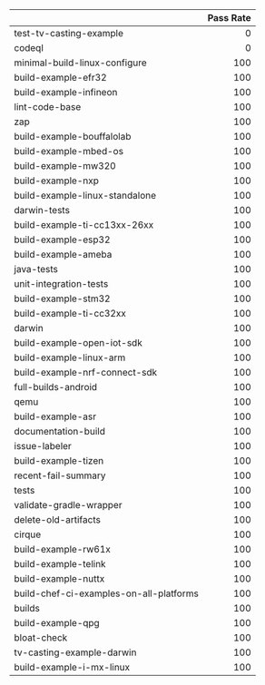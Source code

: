|                                         |   Pass Rate |
|:----------------------------------------|------------:|
| test-tv-casting-example                 |           0 |
| codeql                                  |           0 |
| minimal-build-linux-configure           |         100 |
| build-example-efr32                     |         100 |
| build-example-infineon                  |         100 |
| lint-code-base                          |         100 |
| zap                                     |         100 |
| build-example-bouffalolab               |         100 |
| build-example-mbed-os                   |         100 |
| build-example-mw320                     |         100 |
| build-example-nxp                       |         100 |
| build-example-linux-standalone          |         100 |
| darwin-tests                            |         100 |
| build-example-ti-cc13xx-26xx            |         100 |
| build-example-esp32                     |         100 |
| build-example-ameba                     |         100 |
| java-tests                              |         100 |
| unit-integration-tests                  |         100 |
| build-example-stm32                     |         100 |
| build-example-ti-cc32xx                 |         100 |
| darwin                                  |         100 |
| build-example-open-iot-sdk              |         100 |
| build-example-linux-arm                 |         100 |
| build-example-nrf-connect-sdk           |         100 |
| full-builds-android                     |         100 |
| qemu                                    |         100 |
| build-example-asr                       |         100 |
| documentation-build                     |         100 |
| issue-labeler                           |         100 |
| build-example-tizen                     |         100 |
| recent-fail-summary                     |         100 |
| tests                                   |         100 |
| validate-gradle-wrapper                 |         100 |
| delete-old-artifacts                    |         100 |
| cirque                                  |         100 |
| build-example-rw61x                     |         100 |
| build-example-telink                    |         100 |
| build-example-nuttx                     |         100 |
| build-chef-ci-examples-on-all-platforms |         100 |
| builds                                  |         100 |
| build-example-qpg                       |         100 |
| bloat-check                             |         100 |
| tv-casting-example-darwin               |         100 |
| build-example-i-mx-linux                |         100 |